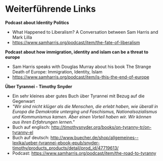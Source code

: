 # Weiterführende Links 

**Podcast about Identity Politics**
- What Happened to Liberalism? A Conversation between Sam Harris and Mark Lilla
- https://www.samharris.org/podcast/item/the-fate-of-liberalism

**Podcast about how immigration, identity and islam can be a threat to europe**
- Sam Harris speaks with Douglas Murray about his book The Strange Death of Europe: Immigration, Identity, Islam
- https://www.samharris.org/podcast/item/is-this-the-end-of-europe

**Über Tyrannei - Timothy Snyder**
- Ein sehr kleines aber gutes Buch über Tyrannei mit Bezug auf die Gegenwart
- *"Wir sind nicht klüger als die Menschen, die erlebt haben, wie überall in Europa die Demokratie unterging und Faschismus, Nationalsozialismus und Kommunismus kamen. Aber einen Vorteil haben wir. Wir können aus ihren Erfahrungen lernen."*
- Buch auf englisch: http://timothysnyder.org/books/on-tyranny-tr/on-tyranny-el
- Buch auf deutsch: http://www.buecher.de/shop/allgemeines--lexika/ueber-tyrannei-ebook-epub/snyder-timothy/products_products/detail/prod_id/47719613/
- Podcast: https://www.samharris.org/podcast/item/the-road-to-tyranny
